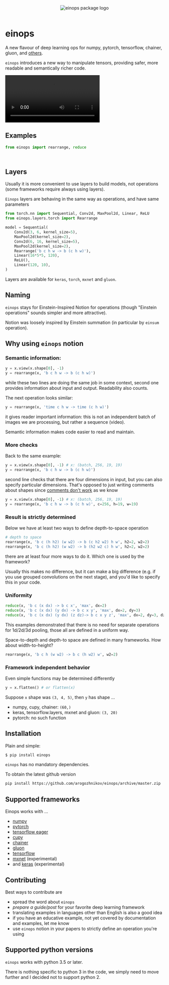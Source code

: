 <div align="center">
  <img src="http://arogozhnikov.github.io/images/einops/einops_logo_350x350.png" alt="einops package logo" />
  <br><br>
</div>

# einops

A new flavour of deep learning ops for numpy, pytorch, tensorflow, chainer, gluon, and [others](#supported-frameworks).

`einops` introduces a new way to manipulate tensors, 
providing safer, more readable and semantically richer code.

<video controls autoplay>
    <source src="http://arogozhnikov.github.io/images/einops/einops-video-12fps-finegrained-800x600.mp4" type="video/mp4">
    <!-- <source src="movie.ogg" type="video/ogg"> -->
    Your browser does not support the video tag.
</video> 


## Examples

```python
from einops import rearrange, reduce




```


## Layers

Usually it is more convenient to use layers to build models, not operations 
(some frameworks require always using layers).

`Einops` layers are behaving in the same way as operations, and have same parameters

```python
from torch.nn import Sequential, Conv2d, MaxPool2d, Linear, ReLU
from einops.layers.torch import Rearrange

model = Sequential(
    Conv2d(3, 6, kernel_size=5),
    MaxPool2d(kernel_size=2),
    Conv2d(6, 16, kernel_size=5),
    MaxPool2d(kernel_size=2),
    Rearrange('b c h w -> b (c h w)'),
    Linear(16*5*5, 120), 
    ReLU(),
    Linear(120, 10), 
)
```

Layers are available for `keras`, `torch`, `mxnet` and `gluon`. 

## Naming

`einops` stays for Einstein-Inspired Notion for operations 
(though "Einstein operations" sounds simpler and more attractive).

Notion was loosely inspired by Einstein summation (in particular by `einsum` operation).


## Why using `einops` notion


### Semantic information:

```python
y = x.view(x.shape[0], -1)
y = rearrange(x, 'b c h w -> b (c h w)')
```
while these two lines are doing the same job in some context,
second one provides information about input and output.
Readability also counts.

The next operation looks similar:
```python
y = rearrange(x, 'time c h w -> time (c h w)')
```
it gives reader important information: 
this is not an independent batch of images we are processing, 
but rather a sequence (video). 

Semantic information makes code easier to read and maintain. 

### More checks

Back to the same example:
```python
y = x.view(x.shape[0], -1) # x: (batch, 256, 19, 19)
y = rearrange(x, 'b c h w -> b (c h w)')
```
second line checks that there are four dimensions in input, 
but you can also specify particular dimensions. 
That's opposed to just writing comments about shapes since 
[comments don't work](https://medium.freecodecamp.org/code-comments-the-good-the-bad-and-the-ugly-be9cc65fbf83)
as we know   
```python
y = x.view(x.shape[0], -1) # x: (batch, 256, 19, 19)
y = rearrange(x, 'b c h w -> b (c h w)', c=256, h=19, w=19)
```

### Result is strictly determined

Below we have at least two ways to define depth-to-space operation
```python
# depth to space
rearrange(x, 'b c (h h2) (w w2) -> b (c h2 w2) h w', h2=2, w2=2)
rearrange(x, 'b c (h h2) (w w2) -> b (h2 w2 c) h w', h2=2, w2=2)
```
there are at least four more ways to do it. Which one is used by the framework?

Usually this makes no difference, but it can make a big difference 
(e.g. if you use grouped convolutions on the next stage), and you'd 
like to specify this in your code.

<!-- TODO same with 1d elements -->

### Uniformity

```python
reduce(x, 'b c (x dx) -> b c x', 'max', dx=2)
reduce(x, 'b c (x dx) (y dx) -> b c x y', 'max', dx=2, dy=3)
reduce(x, 'b c (x dx) (y dx) (z dz)-> b c x y z', 'max', dx=2, dy=3, dz=4)
```
This examples demonstrated that there is no need for separate operations for 1d/2d/3d pooling, 
those all are defined in a uniform way. 


Space-to-depth and depth-to space are defined in many frameworks. How about width-to-height?
```python
rearrange(x, 'b c h (w w2) -> b c (h w2) w', w2=2)
```

### Framework independent behavior

Even simple functions may be determined differently

```python
y = x.flatten() # or flatten(x)
```

Suppose `x` shape was `(3, 4, 5)`, then `y` has shape ...
- numpy, cupy, chainer: `(60,)`
- keras, tensorflow.layers, mxnet and gluon: `(3, 20)`
- pytorch: no such function


## Installation

Plain and simple:

```bash
$ pip install einops
```

`einops` has no mandatory dependencies.
 
To obtain the latest github version 
```bash
pip install https://github.com/arogozhnikov/einops/archive/master.zip
```


## Supported frameworks

Einops works with ...

- [numpy](http://www.numpy.org/)
- [pytorch](https://pytorch.org/)
- [tensorflow eager](https://www.tensorflow.org/guide/eager)
- [cupy](https://cupy.chainer.org/)
- [chainer](https://chainer.org/)
- [gluon](https://mxnet.apache.org/)
- [tensorflow](https://www.tensorflow.org/)
- [mxnet](https://gluon.mxnet.io/) (experimental)
- and [keras](https://keras.io/) (experimental)

## Contributing 

Best ways to contribute are

- spread the word about `einops`
- *prepare a guide/post* for your favorite deep learning framework
- translating examples in languages other than English is also a good idea 
- if you have an educative example, not yet covered by documentation and examples, let me know
- use `einops` notion in your papers to strictly define an operation you're using

## Supported python versions

`einops` works with python 3.5 or later. 

There is nothing specific to python 3 in the code, 
we simply need to move further and I decided not to support python 2.
